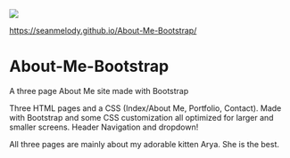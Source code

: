 <img src="https://img.shields.io/badge/LICENSE-mit-green"/>

https://seanmelody.github.io/About-Me-Bootstrap/

# About-Me-Bootstrap
A three page About Me site made with Bootstrap

Three HTML pages and a CSS (Index/About Me, Portfolio, Contact).
Made with Bootstrap and some CSS customization all optimized for larger and smaller screens.
Header Navigation and dropdown!

All three pages are mainly about my adorable kitten Arya.
She is the best.
